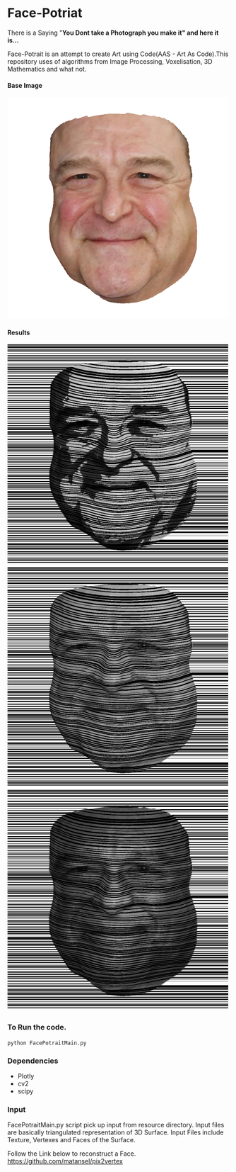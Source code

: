 # Face-Potriat

There is a Saying "**You Dont take a Photograph you make it" and here it is...** <br>

Face-Potrait is an attempt to create Art using Code(AAS - Art As Code).This repository uses of algorithms from Image Processing, Voxelisation, 3D Mathematics and what not.

#### Base Image
<img src = "results/ColorImagePotrait_1.png" width="500" height="500">

#### Results 

<img src = "results/FacePotrait_1_7.png" width="500" height="500"> 
<img src = "results/FacePotrait_1_5.png" width="500" height="500"> 
<img src = "results/FacePotrait_1_4.png" width="500" height="500">


### To Run the code.
 ``` 
 python FacePotraitMain.py
```

### Dependencies

* Plotly
* cv2 
* scipy

### Input

FacePotraitMain.py script pick up input from resource directory. Input files are basically triangulated representation of 3D Surface. Input Files include Texture, Vertexes and Faces of the Surface.

Follow the Link below to reconstruct a Face.
https://github.com/matansel/pix2vertex


 
